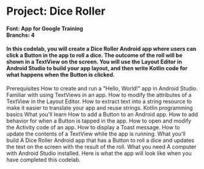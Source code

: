 <h1>
   Project: Dice Roller<br>
</h1>

<h4>
   Font: App for Google Training<br>
   Branchs: 4
</h4>

<h4>
   In this codelab, you will create a Dice Roller Android app where users can click a Button in the app to roll a dice. The outcome of the roll will be shown in a     
   TextView on the screen.
   You will use the Layout Editor in Android Studio to build your app layout, and then write Kotlin code for what happens when the Button is clicked.
</h4>

Prerequisites
How to create and run a "Hello, World!" app in Android Studio.
Familiar with using TextViews in an app.
How to modify the attributes of a TextView in the Layout Editor.
How to extract text into a string resource to make it easier to translate your app and reuse strings.
Kotlin programming basics
What you'll learn
How to add a Button to an Android app.
How to add behavior for when a Button is tapped in the app.
How to open and modify the Activity code of an app.
How to display a Toast message.
How to update the contents of a TextView while the app is running.
What you'll build
A Dice Roller Android app that has a Button to roll a dice and updates the text on the screen with the result of the roll.
What you need
A computer with Android Studio installed.
Here is what the app will look like when you have completed this codelab.
